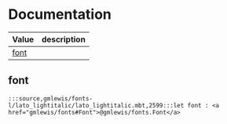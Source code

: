 # Documentation
|Value|description|
|---|---|
|[font](#font)||

## font

```moonbit
:::source,gmlewis/fonts-l/lato_lightitalic/lato_lightitalic.mbt,2599:::let font : <a href="gmlewis/fonts#Font">@gmlewis/fonts.Font</a>
```

